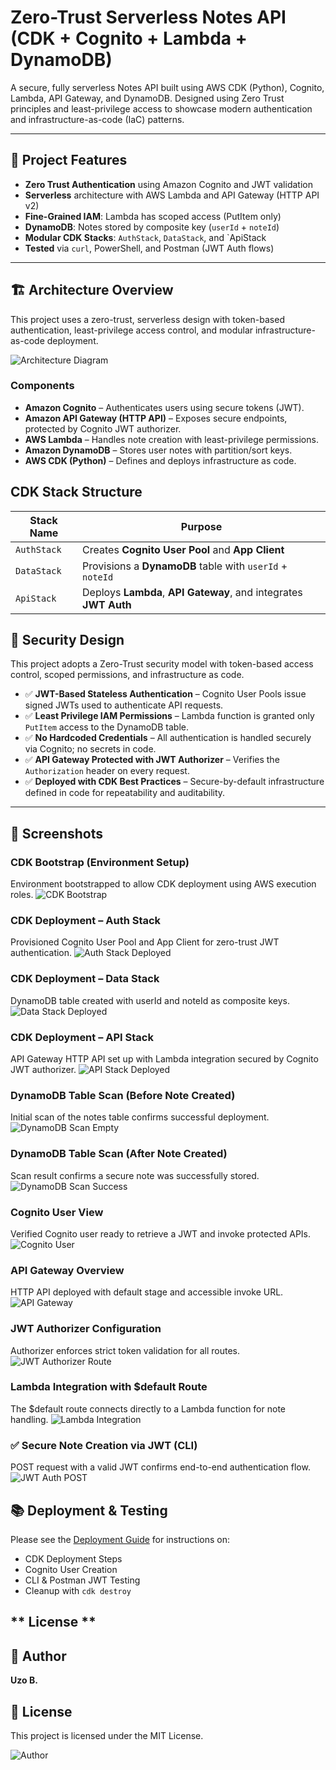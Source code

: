 #  Zero-Trust Serverless Notes API (CDK + Cognito + Lambda + DynamoDB)
A secure, fully serverless Notes API built using AWS CDK (Python), Cognito, Lambda, API Gateway, and DynamoDB. Designed using Zero Trust principles and least-privilege access to showcase modern authentication and infrastructure-as-code (IaC) patterns.

--- 

## 📌 Project Features
-  **Zero Trust Authentication** using Amazon Cognito and JWT validation
-  **Serverless** architecture with AWS Lambda and API Gateway (HTTP API v2)
-  **Fine-Grained IAM**: Lambda has scoped access (PutItem only)
-  **DynamoDB**: Notes stored by composite key (`userId` + `noteId`)
-  **Modular CDK Stacks**: `AuthStack`, `DataStack`, and `ApiStack
-  **Tested** via `curl`, PowerShell, and Postman (JWT Auth flows)

---

## 🏗️ Architecture Overview

This project uses a zero-trust, serverless design with token-based authentication, least-privilege access control, and modular infrastructure-as-code deployment.

![Architecture Diagram](screenshots/zero-trust-arch-diagram.png)

### Components

- **Amazon Cognito** – Authenticates users using secure tokens (JWT).
- **Amazon API Gateway (HTTP API)** – Exposes secure endpoints, protected by Cognito JWT authorizer.
- **AWS Lambda** – Handles note creation with least-privilege permissions.
- **Amazon DynamoDB** – Stores user notes with partition/sort keys.
- **AWS CDK (Python)** – Defines and deploys infrastructure as code.



## CDK Stack Structure
| Stack Name  | Purpose                                                          |
| ----------- | ---------------------------------------------------------------- |
| `AuthStack` | Creates **Cognito User Pool** and **App Client**                 |
| `DataStack` | Provisions a **DynamoDB** table with `userId` + `noteId`         |
| `ApiStack`  | Deploys **Lambda**, **API Gateway**, and integrates **JWT Auth** |


## 🔐 Security Design
This project adopts a Zero-Trust security model with token-based access control, scoped permissions, and infrastructure as code.

- ✅ **JWT-Based Stateless Authentication** – Cognito User Pools issue signed JWTs used to authenticate API requests.
- ✅ **Least Privilege IAM Permissions** – Lambda function is granted only `PutItem` access to the DynamoDB table.
- ✅ **No Hardcoded Credentials** – All authentication is handled securely via Cognito; no secrets in code.
- ✅ **API Gateway Protected with JWT Authorizer** – Verifies the `Authorization` header on every request.
- ✅ **Deployed with CDK Best Practices** – Secure-by-default infrastructure defined in code for repeatability and auditability.


---

## 📸 Screenshots

### CDK Bootstrap (Environment Setup)
Environment bootstrapped to allow CDK deployment using AWS execution roles.
![CDK Bootstrap](screenshots/cdk-bootstrap.jpeg)

### CDK Deployment – Auth Stack
Provisioned Cognito User Pool and App Client for zero-trust JWT authentication.
![Auth Stack Deployed](screenshots/auth-stack-deployed.png)

### CDK Deployment – Data Stack
DynamoDB table created with userId and noteId as composite keys.
![Data Stack Deployed](screenshots/data-stack-deployed.png)

### CDK Deployment – API Stack
API Gateway HTTP API set up with Lambda integration secured by Cognito JWT authorizer.
![API Stack Deployed](screenshots/api-stack-deployed.png)

### DynamoDB Table Scan (Before Note Created)
Initial scan of the notes table confirms successful deployment.
![DynamoDB Scan Empty](screenshots/dynamodb-scan-empty.png)

### DynamoDB Table Scan (After Note Created)
Scan result confirms a secure note was successfully stored.
![DynamoDB Scan Success](screenshots/dynamodb-scan-success.png)

### Cognito User View
Verified Cognito user ready to retrieve a JWT and invoke protected APIs.
![Cognito User](screenshots/cognito-user-view.png)

### API Gateway Overview
HTTP API deployed with default stage and accessible invoke URL.
![API Gateway](screenshots/api-gateway.png)

### JWT Authorizer Configuration
Authorizer enforces strict token validation for all routes.
![JWT Authorizer Route](screenshots/jwt-authorizer-attached.png)

### Lambda Integration with $default Route
The $default route connects directly to a Lambda function for note handling.
![Lambda Integration](screenshots/lambda-integration.png)

### ✅ Secure Note Creation via JWT (CLI)
POST request with a valid JWT confirms end-to-end authentication flow.
![JWT Auth POST](screenshots/successful-jwt-post.png)




## 📚 Deployment & Testing
Please see the [Deployment Guide](./deployment-guide.md) for instructions on:

- CDK Deployment Steps
- Cognito User Creation
- CLI & Postman JWT Testing
- Cleanup with `cdk destroy`




## ** License **
## 👤 Author
**Uzo B.**

## 📄 License
This project is licensed under the MIT License.

![Author](screenshots/logo-transparent.png)